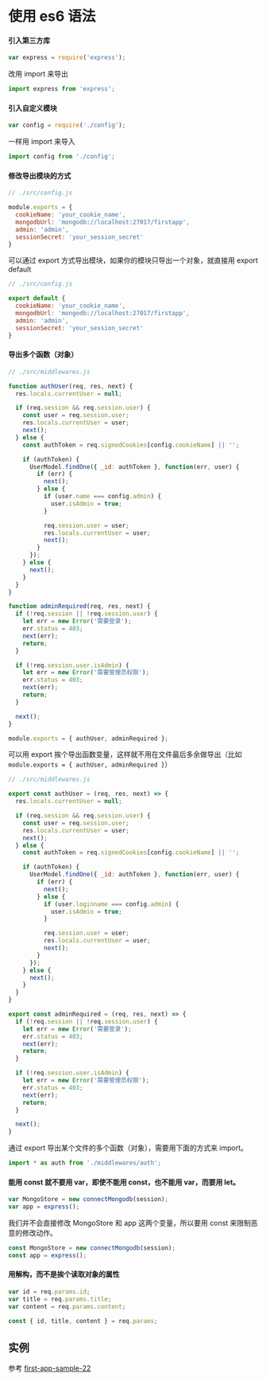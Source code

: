 # 使用 es6 语法

#### 引入第三方库

```js
var express = require('express');
```

改用 import 来导出

```js
import express from 'express';
```

#### 引入自定义模块

```js
var config = require('./config');
```

一样用 import 来导入

```js
import config from './config';
```

#### 修改导出模块的方式

```js
// ./src/config.js

module.exports = {
  cookieName: 'your_cookie_name',
  mongodbUrl: 'mongodb://localhost:27017/firstapp',
  admin: 'admin',
  sessionSecret: 'your_session_secret'
}
```

可以通过 export 方式导出模块，如果你的模块只导出一个对象，就直接用 export default 

```js
// ./src/config.js

export default {
  cookieName: 'your_cookie_name',
  mongodbUrl: 'mongodb://localhost:27017/firstapp',
  admin: 'admin',
  sessionSecret: 'your_session_secret'
}
```

#### 导出多个函数（对象）

```js
// ./src/middlewares.js

function authUser(req, res, next) {
  res.locals.currentUser = null;

  if (req.session && req.session.user) {
    const user = req.session.user;
    res.locals.currentUser = user;
    next();
  } else {
    const authToken = req.signedCookies[config.cookieName] || '';

    if (authToken) {
      UserModel.findOne({ _id: authToken }, function(err, user) {
        if (err) {
          next();
        } else {
          if (user.name === config.admin) {
            user.isAdmin = true;
          }

          req.session.user = user;
          res.locals.currentUser = user;
          next();
        }
      });
    } else {
      next();
    }
  }
}

function adminRequired(req, res, next) {
  if (!req.session || !req.session.user) {
    let err = new Error('需要登录');
    err.status = 403;
    next(err);
    return;
  }

  if (!req.session.user.isAdmin) {
    let err = new Error('需要管理员权限');
    err.status = 403;
    next(err);
    return;
  }

  next();
}

module.exports = { authUser, adminRequired };
```

可以用 export 挨个导出函数变量，这样就不用在文件最后多余做导出（比如 `module.exports = { authUser, adminRequired }`）

```js
// ./src/middlewares.js

export const authUser = (req, res, next) => {
  res.locals.currentUser = null;

  if (req.session && req.session.user) {
    const user = req.session.user;
    res.locals.currentUser = user;
    next();
  } else {
    const authToken = req.signedCookies[config.cookieName] || '';

    if (authToken) {
      UserModel.findOne({ _id: authToken }, function(err, user) {
        if (err) {
          next();
        } else {
          if (user.loginname === config.admin) {
            user.isAdmin = true;
          }

          req.session.user = user;
          res.locals.currentUser = user;
          next();
        }
      });
    } else {
      next();
    }
  }
}

export const adminRequired = (req, res, next) => {
  if (!req.session || !req.session.user) {
    let err = new Error('需要登录');
    err.status = 403;
    next(err);
    return;
  }

  if (!req.session.user.isAdmin) {
    let err = new Error('需要管理员权限');
    err.status = 403;
    next(err);
    return;
  }

  next();
}
```

通过 export 导出某个文件的多个函数（对象），需要用下面的方式来 import。
```js
import * as auth from './middlewares/auth';
```

#### 能用 const 就不要用 var，即使不能用 const，也不能用 var，而要用 let。

```js
var MongoStore = new connectMongodb(session);
var app = express();
```

我们并不会直接修改 MongoStore 和 app 这两个变量，所以要用 const 来限制恶意的修改动作。

```js
const MongoStore = new connectMongodb(session);
const app = express();
```

#### 用解构，而不是挨个读取对象的属性

```js
var id = req.params.id;
var title = req.params.title;
var content = req.params.content;
```

```js
const { id, title, content } = req.params;
```

## 实例

参考 [first-app-sample-22](https://github.com/xugy0926/learn-webapp-sample/tree/master/first-app-sample-22)